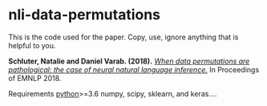 # nli-data-permutations

This is the code used for the paper.  Copy, use, ignore anything that is helpful to you.

**Schluter, Natalie and Daniel Varab. (2018).** [*When data permutations are pathological: the case of neural natural language inference.*](http://aclweb.org/anthology/D18-1534) In Proceedings of EMNLP 2018.

Requirements [python](https://anaconda.org/anaconda/python)>=3.6 numpy, scipy, sklearn, and keras.... 
